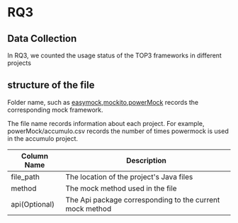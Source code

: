 # RQ3
## Data Collection
In RQ3, we counted the usage status of the TOP3 frameworks in different projects

## structure of the file


Folder name, such as [easymock](../RQ3/easymock),[mockito](..\RQ3\easymock),[powerMock](..\RQ3\easymock) records the corresponding mock framework.

The file name records information about each project. For example, powerMock/accumulo.csv records the number of times powermock is used in the accumulo project.

| Column Name  | Description |
| ------------- | ------------- |
|file_path|The location of the project's Java files |
|method|The mock method used in the file|
|api(Optional)|The Api package corresponding to the current mock method |


